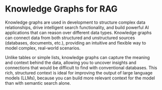 # Knowledge Graphs for RAG

Knowledge graphs are used in development to structure complex data relationships, drive intelligent search functionality, and build powerful AI applications that can reason over different data types. Knowledge graphs can connect data from both structured and unstructured sources (databases, documents, etc.), providing an intuitive and flexible way to model complex, real-world scenarios. 

Unlike tables or simple lists, knowledge graphs can capture the meaning and context behind the data, allowing you to uncover insights and connections that would be difficult to find with conventional databases. This rich, structured context is ideal for improving the output of large language models (LLMs), because you can build more relevant context for the model than with semantic search alone. 